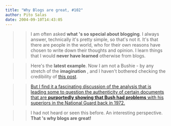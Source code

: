 ```yaml
---
title: "Why Blogs are great, #102"
author: Pito Salas
date: 2004-09-10T14:43:05
---
```



>>

>> I am often asked **what 's so special about blogging**. I always answer,
technically it's pretty simple, so that's not it. It's that there are people
in the world, who for their own reasons have chosen to write down their
thoughts and opinion. I learn things that I would **never have learned**
otherwise from blogs.

>>

>> Here's the **latest example**. Now I am not a Bushie - by any stretch of
the **imagination** , and I haven't bothered checking the credibility of [this
post](<http://www.hughhewitt.com/#postid874>).

>>

>> [But I find it a fascinating discussion of the analysis that is leading
some to question the authenticity of certain documents that are **purportedly
showing that Bush had problems** with his superiors in the National Guard back
in 1972.](<http://www.hughhewitt.com/#postid874>)

>>

>> I had not heard or seen this before. An interesting perspective. **That 's
why blogs are great!**


